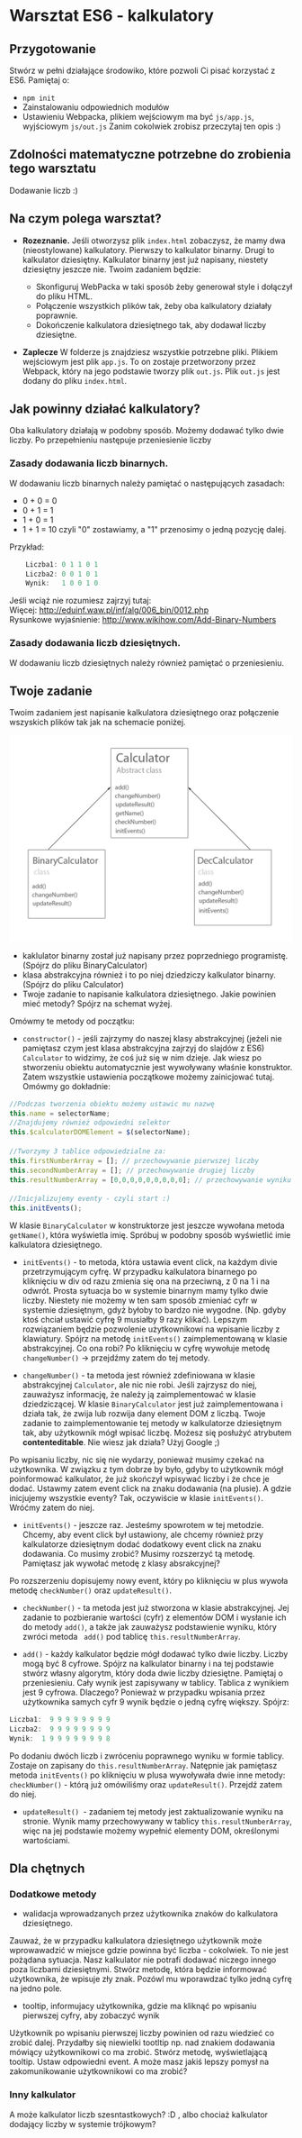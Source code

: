 # Warsztat ES6 - kalkulatory

## Przygotowanie

Stwórz w pełni działające środowiko, które pozwoli Ci pisać korzystać z ES6.
Pamiętaj o:
- ```npm init```
- Zainstalowaniu odpowiednich modułów
- Ustawieniu Webpacka, plikiem wejściowym ma być `js/app.js`, wyjściowym `js/out.js`
Zanim cokolwiek zrobisz przeczytaj ten opis :)

## Zdolności matematyczne potrzebne do zrobienia tego warsztatu

Dodawanie liczb :)

## Na czym polega warsztat?

* **Rozeznanie.**
Jeśli otworzysz plik ```index.html``` zobaczysz, że mamy dwa (nieostylowane) kalkulatory. Pierwszy to kalkulator binarny. Drugi to kalkulator dziesiętny.
Kalkulator binarny jest już napisany, niestety dziesiętny jeszcze nie. Twoim zadaniem będzie:

    * Skonfiguruj WebPacka w taki sposób żeby generował style i dołączył do pliku HTML.
    * Połączenie wszystkich plików tak, żeby oba kalkulatory działały poprawnie.
    * Dokończenie kalkulatora dziesiętnego tak, aby dodawał liczby dziesiętne.


* **Zaplecze** W folderze js znajdziesz wszystkie potrzebne pliki. Plikiem wejściowym jest plik ```app.js```. To on zostaje przetworzony przez Webpack, który na jego podstawie tworzy plik ```out.js```. Plik ```out.js``` jest dodany do pliku ```index.html```.


## Jak powinny działać  kalkulatory?
Oba kalkulatory działają w podobny sposób. Możemy dodawać tylko dwie liczby. Po przepełnieniu następuje przeniesienie liczby

### Zasady dodawania liczb binarnych.
W dodawaniu liczb binarnych należy pamiętać o następujących zasadach:
* 0 + 0 = 0
* 0 + 1 = 1
* 1 + 0 = 1
* 1 + 1 = 10 czyli "0" zostawiamy, a  "1" przenosimy o jedną pozycję dalej.

Przykład:
```JavaScript
    Liczba1: 0 1 1 0 1
    Liczba2: 0 0 1 0 1
    Wynik:   1 0 0 1 0    
```

Jeśli wciąż nie rozumiesz zajrzyj tutaj: <br>
Więcej: http://eduinf.waw.pl/inf/alg/006_bin/0012.php <br>
Rysunkowe wyjaśnienie: http://www.wikihow.com/Add-Binary-Numbers


### Zasady dodawania liczb dziesiętnych.
W dodawaniu liczb dziesiętnych należy również pamiętać o przeniesieniu.

## Twoje zadanie

Twoim zadaniem jest napisanie kalkulatora dziesiętnego oraz połączenie wszyskich plików tak jak na schemacie poniżej.

![Schemat class](images/abstract_class.jpg)

 * kaklulator binarny został już napisany przez poprzedniego programistę. (Spójrz do pliku BinaryCalculator)
 * klasa abstrakcyjna również i to po niej dziedziczy kalkulator binarny. (Spójrz do pliku Calculator)
 * Twoje zadanie to napisanie kalkulatora dziesiętnego. Jakie powinien mieć metody? Spójrz na schemat wyżej.

Omówmy te metody od początku:
 * ```constructor()``` - jeśli zajrzymy do naszej klasy abstrakcyjnej (jeżeli nie pamiętasz czym jest klasa abstrakcyjna zajrzyj do slajdów z ES6) ```Calculator``` to widzimy, że coś już się w nim dzieje. Jak wiesz po stworzeniu obiektu automatycznie jest wywoływany właśnie konstruktor. Zatem wszystkie ustawienia początkowe możemy zainicjować tutaj. Omówmy go dokładnie:     
```JavaScript
//Podczas tworzenia obiektu możemy ustawic mu nazwę
this.name = selectorName;
//Znajdujemy również odpowiedni selektor
this.$calculatorDOMElement = $(selectorName);

//Tworzymy 3 tablice odpowiedzialne za:
this.firstNumberArray = []; // przechowywanie pierwszej liczby
this.secondNumberArray = []; // przechowywanie drugiej liczby
this.resultNumberArray = [0,0,0,0,0,0,0,0,0]; // przechowywanie wyniku

//Inicjalizujemy eventy - czyli start :)
this.initEvents();
```

 W klasie ```BinaryCalculator``` w konstruktorze jest jeszcze wywołana metoda``` getName()```, która wyświetla imię. Spróbuj w podobny sposób wyświetlić imie kalkulatora dziesiętnego.


 * ```initEvents()``` - to metoda, która ustawia event click, na każdym divie przetrzymującym cyfrę. W przypadku kalkulatora binarnego po kliknięciu w div od razu zmienia się ona na przeciwną, z 0 na 1 i na odwrót. Prosta sytuacja bo w systemie binarnym mamy tylko dwie liczby. Niestety nie możemy w ten sam sposób zmieniać cyfr w systemie dziesiętnym, gdyż byłoby to bardzo nie wygodne. (Np. gdyby ktoś chciał ustawić cyfrę 9 musiałby 9 razy klikać).
 Lepszym rozwiązaniem będzie pozwolenie użytkownikowi na wpisanie liczby z klawiatury. Spójrz na metodę ```initEvents()``` zaimplementowaną w klasie abstrakcyjnej. Co ona robi? Po kliknięciu w cyfrę wywołuje metodę ```changeNumber()``` -> przejdźmy zatem do tej metody.

 * ```changeNumber()``` - ta metoda jest również zdefiniowana w klasie abstrakcyjnej ```Calculator```, ale nic nie robi. Jeśli zajrzysz do niej, zauważysz informację, że należy ją zaimplementować w klasie dziedziczącej. W klasie ```BinaryCalculator``` jest już zaimplementowana i działa tak, że zwija lub rozwija dany element DOM z liczbą. Twoje zadanie to zaimplementowanie tej metody w kalkulatorze dziesiętnym tak, aby użytkownik mógł wpisać liczbę. Możesz się posłużyć atrybutem **contenteditable**. Nie wiesz jak działa? Użyj Google ;)

 Po wpisaniu liczby, nic się nie wydarzy, ponieważ musimy czekać na użytkownika. W związku z tym dobrze by było, gdyby to użytkownik mógł poinformować kalkulator, że już skończył wpisywać liczby i że chce je dodać.
 Ustawmy zatem event click na znaku dodawania (na plusie). A gdzie inicjujemy wszystkie eventy? Tak, oczywiście w klasie ```initEvents()```. Wróćmy zatem do niej.

 * ```initEvents()``` - jeszcze raz. Jesteśmy spowrotem w tej metodzie. Chcemy, aby event click był ustawiony, ale chcemy również przy kalkulatorze dziesiętnym dodać dodatkowy event click na znaku dodawania. Co musimy zrobić? Musimy rozszerzyć tą metodę. Pamiętasz jak wywołać metodę z klasy absrakcyjnej?

 Po rozszerzeniu dopisujemy nowy event, który po kliknięciu w plus wywoła metodę ```checkNumber()``` oraz ```updateResult()```.

 * ```checkNumber()``` - ta metoda jest już stworzona w klasie abstrakcyjnej. Jej zadanie to pozbieranie wartości (cyfr) z elementów DOM i wysłanie ich do metody ```add()```, a także jak zauważysz podstawienie wyniku, który zwróci metoda ``` add()``` pod tablicę ```this.resultNumberArray```.

 * ```add()``` - każdy kalkulator będzie mógł dodawać tylko dwie liczby. Liczby mogą być 8 cyfrowe. Spójrz na kalkulator binarny i na tej podstawie stwórz własny algorytm, który doda dwie liczby dziesiętne. Pamiętaj o przeniesieniu. Cały wynik jest zapisywany w tablicy. Tablica z wynikiem jest 9 cyfrowa. Dlaczego? Ponieważ w przypadku wpisania przez użytkownika samych cyfr 9 wynik będzie o jedną cyfrę większy. Spójrz:

 ```JavaScript
 Liczba1:  9 9 9 9 9 9 9 9
 Liczba2:  9 9 9 9 9 9 9 9
 Wynik:  1 9 9 9 9 9 9 9 8
 ```
 Po dodaniu dwóch liczb i zwróceniu poprawnego wyniku w formie tablicy. Zostaje on zapisany do ```this.resultNumberArray```. Natępnie jak pamiętasz metoda ```initEvents()``` po kliknięciu w plusa wywoływała dwie inne metody: ```checkNumber()``` - którą już omówiliśmy oraz ```updateResult()```. Przejdź zatem do niej.

 * ```updateResult() ```- zadaniem tej metody jest zaktualizowanie wyniku na stronie. Wynik mamy przechowywany w tablicy ```this.resultNumberArray```, więc na jej podstawie możemy wypełnić elementy DOM, określonymi wartościami.

## Dla chętnych

### Dodatkowe metody

* walidacja wprowadzanych przez użytkownika znaków do kalkulatora dziesiętnego.

 Zauważ, że w przypadku kalkulatora dziesiętnego użytkownik może wprowawadzić w miejsce gdzie powinna być liczba - cokolwiek. To nie jest pożądana sytuacja. Nasz kalkulator nie potrafi dodawać niczego innego poza liczbami dziesiętnymi.
 Stwórz metodę, która będzie informować użytkownika, że wpisuje zły znak. Pozówl mu wporawdzać tylko jedną cyfrę na jedno pole.

* tooltip, informujacy użytkownika, gdzie ma kliknąć po wpisaniu pierwszej cyfry, aby zobaczyć wynik

 Użytkownik po wpisaniu pierwszej liczby powinien od razu wiedzieć co zrobić dalej. Przydałby się niewielki tootltip np. nad znakiem dodawania mówiący użytkownikowi co ma zrobić.
 Stwórz metodę, wyświetlającą tooltip. Ustaw odpowiedni event. A może masz jakiś lepszy pomysł na zakomunikowanie użytkownikowi co ma zrobić?

### Inny kalkulator

A może kalkulator liczb szesntastkowych? :D , albo chociaż kalkulator dodający liczby w systemie trójkowym?
